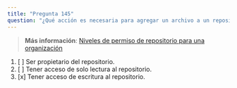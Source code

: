 ```yaml
---
title: "Pregunta 145"
question: "¿Qué acción es necesaria para agregar un archivo a un repositorio de GitHub?"
---
```


> **Más información**: [Niveles de permiso de repositorio para una organización](https://docs.github.com/en/organizations/managing-access-to-your-organizations-repositories/repository-permission-levels-for-an-organization)
1. [ ] Ser propietario del repositorio.
1. [ ] Tener acceso de solo lectura al repositorio.
1. [x] Tener acceso de escritura al repositorio.
